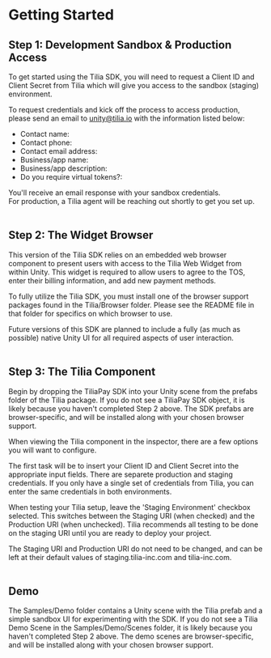 # Getting Started

## Step 1: Development Sandbox & Production Access

To get started using the Tilia SDK, you will need to request a Client ID and Client Secret from Tilia which will give you access to the sandbox (staging) environment.

To request credentials and kick off the process to access production, please send an email to <unity@tilia.io> with the information listed below:
* Contact name:
* Contact phone:
* Contact email address:
* Business/app name:
* Business/app description:
* Do you require virtual tokens?:

You'll receive an email response with your sandbox credentials.  
For production, a Tilia agent will be reaching out shortly to get you set up.<br/><br/>

## Step 2: The Widget Browser

This version of the Tilia SDK relies on an embedded web browser component to present users with access to the Tilia Web Widget from within Unity. This widget is required to allow users to agree to the TOS, enter their billing information, and add new payment methods.

To fully utilize the Tilia SDK, you must install one of the browser support packages found in the Tilia/Browser folder. Please see the README file in that folder for specifics on which browser to use.

Future versions of this SDK are planned to include a fully (as much as possible) native Unity UI for all required aspects of user interaction.<br/><br/>

## Step 3: The Tilia Component

Begin by dropping the TiliaPay SDK into your Unity scene from the prefabs folder of the Tilia package. If you do not see a TiliaPay SDK object, it is likely because you haven't completed Step 2 above. The SDK prefabs are browser-specific, and will be installed along with your chosen browser support.

When viewing the Tilia component in the inspector, there are a few options you will want to configure.

The first task will be to insert your Client ID and Client Secret into the appropriate input fields. There are separete production and staging credentials. If you only have a single set of credentials from Tilia, you can enter the same credentials in both environments.

When testing your Tilia setup, leave the 'Staging Environment' checkbox selected. This switches between the Staging URI (when checked) and the Production URI (when unchecked). Tilia recommends all testing to be done on the staging URI until you are ready to deploy your project.

The Staging URI and Production URI do not need to be changed, and can be left at their default values of staging.tilia-inc.com and tilia-inc.com.<br/><br/>

## Demo

The Samples/Demo folder contains a Unity scene with the Tilia prefab and a simple sandbox UI for experimenting with the SDK. If you do not see a Tilia Demo Scene in the Samples/Demo/Scenes folder, it is likely because you haven't completed Step 2 above. The demo scenes are browser-specific, and will be installed along with your chosen browser support.
